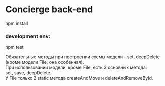 # Concierge back-end
npm install  
### development env:    
npm test  

Обязательные методы при построении схемы модели - set, deepDelete  
(кроме модели File, она особенная).  
При использовании модели, кроме File, есть 3 основных метода:   
set, save, deepDelete.  
У File только 2 static метода createAndMove и deleteAndRemoveById.